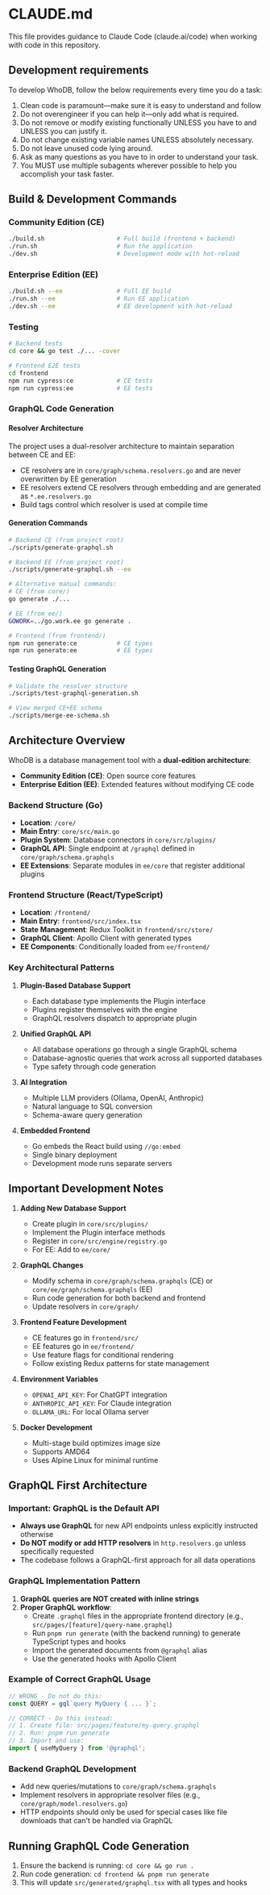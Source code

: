 # CLAUDE.md

This file provides guidance to Claude Code (claude.ai/code) when working with code in this repository.

## Development requirements
To develop WhoDB, follow the below requirements every time you do a task:
1. Clean code is paramount—make sure it is easy to understand and follow
2. Do not overengineer if you can help it—only add what is required.
3. Do not remove or modify existing functionally UNLESS you have to and UNLESS you can justify it.
4. Do not change existing variable names UNLESS absolutely necessary.
5. Do not leave unused code lying around.
6. Ask as many questions as you have to in order to understand your task.
7. You MUST use multiple subagents wherever possible to help you accomplish your task faster.

## Build & Development Commands

### Community Edition (CE)
```bash
./build.sh                    # Full build (frontend + backend)
./run.sh                      # Run the application
./dev.sh                      # Development mode with hot-reload
```

### Enterprise Edition (EE)
```bash
./build.sh --ee               # Full EE build
./run.sh --ee                 # Run EE application
./dev.sh --ee                 # EE development with hot-reload
```

### Testing
```bash
# Backend tests
cd core && go test ./... -cover

# Frontend E2E tests
cd frontend
npm run cypress:ce            # CE tests
npm run cypress:ee            # EE tests
```

### GraphQL Code Generation

#### Resolver Architecture
The project uses a dual-resolver architecture to maintain separation between CE and EE:
- CE resolvers are in `core/graph/schema.resolvers.go` and are never overwritten by EE generation
- EE resolvers extend CE resolvers through embedding and are generated as `*.ee.resolvers.go`
- Build tags control which resolver is used at compile time

#### Generation Commands
```bash
# Backend CE (from project root)
./scripts/generate-graphql.sh

# Backend EE (from project root)
./scripts/generate-graphql.sh --ee

# Alternative manual commands:
# CE (from core/)
go generate ./...

# EE (from ee/)
GOWORK=../go.work.ee go generate .

# Frontend (from frontend/)
npm run generate:ce           # CE types
npm run generate:ee           # EE types
```

#### Testing GraphQL Generation
```bash
# Validate the resolver structure
./scripts/test-graphql-generation.sh

# View merged CE+EE schema
./scripts/merge-ee-schema.sh
```

## Architecture Overview

WhoDB is a database management tool with a **dual-edition architecture**:
- **Community Edition (CE)**: Open source core features
- **Enterprise Edition (EE)**: Extended features without modifying CE code

### Backend Structure (Go)
- **Location**: `/core/`
- **Main Entry**: `core/src/main.go`
- **Plugin System**: Database connectors in `core/src/plugins/`
- **GraphQL API**: Single endpoint at `/graphql` defined in `core/graph/schema.graphqls`
- **EE Extensions**: Separate modules in `ee/core` that register additional plugins

### Frontend Structure (React/TypeScript)
- **Location**: `/frontend/`
- **Main Entry**: `frontend/src/index.tsx`
- **State Management**: Redux Toolkit in `frontend/src/store/`
- **GraphQL Client**: Apollo Client with generated types
- **EE Components**: Conditionally loaded from `ee/frontend/`

### Key Architectural Patterns

1. **Plugin-Based Database Support**
   - Each database type implements the Plugin interface
   - Plugins register themselves with the engine
   - GraphQL resolvers dispatch to appropriate plugin

2. **Unified GraphQL API**
   - All database operations go through a single GraphQL schema
   - Database-agnostic queries that work across all supported databases
   - Type safety through code generation

3. **AI Integration**
   - Multiple LLM providers (Ollama, OpenAI, Anthropic)
   - Natural language to SQL conversion
   - Schema-aware query generation

4. **Embedded Frontend**
   - Go embeds the React build using `//go:embed`
   - Single binary deployment
   - Development mode runs separate servers

## Important Development Notes

1. **Adding New Database Support**
   - Create plugin in `core/src/plugins/`
   - Implement the Plugin interface methods
   - Register in `core/src/engine/registry.go`
   - For EE: Add to `ee/core/`

2. **GraphQL Changes**
   - Modify schema in `core/graph/schema.graphqls` (CE) or `core/ee/graph/schema.graphqls` (EE)
   - Run code generation for both backend and frontend
   - Update resolvers in `core/graph/`

3. **Frontend Feature Development**
   - CE features go in `frontend/src/`
   - EE features go in `ee/frontend/`
   - Use feature flags for conditional rendering
   - Follow existing Redux patterns for state management

4. **Environment Variables**
   - `OPENAI_API_KEY`: For ChatGPT integration
   - `ANTHROPIC_API_KEY`: For Claude integration
   - `OLLAMA_URL`: For local Ollama server

5. **Docker Development**
   - Multi-stage build optimizes image size
   - Supports AMD64
   - Uses Alpine Linux for minimal runtime

## GraphQL First Architecture

### Important: GraphQL is the Default API
- **Always use GraphQL** for new API endpoints unless explicitly instructed otherwise
- **Do NOT modify or add HTTP resolvers** in `http.resolvers.go` unless specifically requested
- The codebase follows a GraphQL-first approach for all data operations

### GraphQL Implementation Pattern
1. **GraphQL queries are NOT created with inline strings**
2. **Proper GraphQL workflow**:
   - Create `.graphql` files in the appropriate frontend directory (e.g., `src/pages/[feature]/query-name.graphql`)
   - Run `pnpm run generate` (with the backend running) to generate TypeScript types and hooks
   - Import the generated documents from `@graphql` alias
   - Use the generated hooks with Apollo Client

### Example of Correct GraphQL Usage
```typescript
// WRONG - Do not do this:
const QUERY = gql`query MyQuery { ... }`;

// CORRECT - Do this instead:
// 1. Create file: src/pages/feature/my-query.graphql
// 2. Run: pnpm run generate
// 3. Import and use:
import { useMyQuery } from '@graphql';
```

### Backend GraphQL Development
- Add new queries/mutations to `core/graph/schema.graphqls`
- Implement resolvers in appropriate resolver files (e.g., `core/graph/model.resolvers.go`)
- HTTP endpoints should only be used for special cases like file downloads that can't be handled via GraphQL

## Running GraphQL Code Generation
1. Ensure the backend is running: `cd core && go run .`
2. Run code generation: `cd frontend && pnpm run generate`
3. This will update `src/generated/graphql.tsx` with all types and hooks
